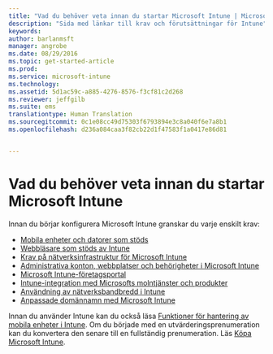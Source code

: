 ```yaml
---
title: "Vad du behöver veta innan du startar Microsoft Intune | Microsoft Intune"
description: "Sida med länkar till krav och förutsättningar för Intune"
keywords: 
author: barlanmsft
manager: angrobe
ms.date: 08/29/2016
ms.topic: get-started-article
ms.prod: 
ms.service: microsoft-intune
ms.technology: 
ms.assetid: 5d1ac59c-a885-4276-8576-f3cf81c2d268
ms.reviewer: jeffgilb
ms.suite: ems
translationtype: Human Translation
ms.sourcegitcommit: 0c1e08cc49d75303f6793894e3c8a040f6e7a8b1
ms.openlocfilehash: d236a084caa3f82cb22d1f47583f1a0417e86d81


---
```


# Vad du behöver veta innan du startar Microsoft Intune

Innan du börjar konfigurera Microsoft Intune granskar du varje enskilt krav:

- [Mobila enheter och datorer som stöds](supported-mobile-devices-and-computers.md)
- [Webbläsare som stöds av Intune](supported-web-browsers.md)
- [Krav på nätverksinfrastruktur för Microsoft Intune](network-infrastructure-requirements-for-microsoft-intune.md)
- [Administrativa konton, webbplatser och behörigheter i Microsoft Intune](administrative-accounts-websites-perms.md)
- [Microsoft Intune-företagsportal](microsoft-intune-company-portal.md)
- [Intune-integration med Microsofts molntjänster och produkter](integration-with-cloud-services.md)
- [Användning av nätverksbandbredd i Intune](network-bandwidth-use.md)
- [Anpassade domännamn med Microsoft Intune](domain-names-for-microsoft-intune.md)


Innan du använder Intune kan du också läsa [Funktioner för hantering av mobila enheter i Intune](/intune/get-started/mobile-device-management-capabilities-in-microsoft-intune). Om du började med en utvärderingsprenumeration kan du konvertera den senare till en fullständig prenumeration. Läs [Köpa Microsoft Intune](http://www.microsoft.com/en-us/server-cloud/products/microsoft-intune/Purchasing.aspx).



<!--HONumber=Aug16_HO5-->



